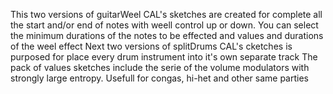 This two versions of guitarWeel CAL's sketches are created for complete all the start and/or end of notes with weell control up or down. 
You can select the minimum durations of the notes to be effected and values and durations of the weel effect
Next two versions of splitDrums CAL's cketches is purposed for place every drum instrument into it's own separate track
The pack of values sketches include the serie of the volume modulators with strongly large entropy. Usefull for congas, hi-het and other same parties
